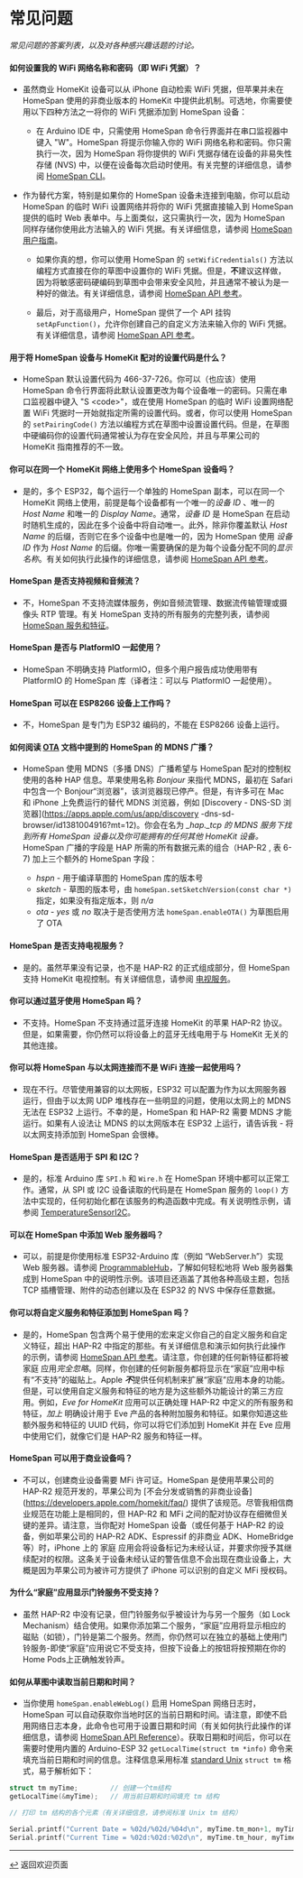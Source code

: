 <!--  原文时间：2024.2.19，翻译时间：2024.5.6，校对时间：2024.5.31  -->

# 常见问题

*常见问题的答案列表，以及对各种感兴趣话题的讨论。*

#### 如何设置我的 WiFi 网络名称和密码（即 WiFi 凭据）？

* 虽然商业 HomeKit 设备可以从 iPhone 自动检索 WiFi 凭据，但苹果并未在 HomeSpan 使用的非商业版本的 HomeKit 中提供此机制。可选地，你需要使用以下四种方法之一将你的 WiFi 凭据添加到 HomeSpan 设备：

   * 在 Arduino IDE 中，只需使用 HomeSpan 命令行界面并在串口监视器中键入 "W"。HomeSpan 将提示你输入你的 WiFi 网络名称和密码。你只需执行一次，因为 HomeSpan 将你提供的 WiFi 凭据存储在设备的非易失性存储 (NVS) 中，以便在设备每次启动时使用。有关完整的详细信息，请参阅 [HomeSpan CLI](CLI.md)。
  
* 作为替代方案，特别是如果你的 HomeSpan 设备未连接到电脑，你可以启动 HomeSpan 的临时 WiFi 设置网络并将你的 WiFi 凭据直接输入到 HomeSpan 提供的临时 Web 表单中。与上面类似，这只需执行一次，因为 HomeSpan 同样存储你使用此方法输入的 WiFi 凭据。有关详细信息，请参阅 [HomeSpan 用户指南](UserGuide.md#设置-homespan-的-wifi-凭据和设置代码)。

  * 如果你真的想，你可以使用 HomeSpan 的 `setWifiCredentials()` 方法以编程方式直接在你的草图中设置你的 WiFi 凭据。但是，**不**建议这样做，因为将敏感密码硬编码到草图中会带来安全风险，并且通常不被认为是一种好的做法。有关详细信息，请参阅 [HomeSpan API 参考](Reference.md)。

  * 最后，对于高级用户，HomeSpan 提供了一个 API 挂钩 `setApFunction()`，允许你创建自己的自定义方法来输入你的 WiFi 凭据。有关详细信息，请参阅 [HomeSpan API 参考](Reference.md)。

#### 用于将 HomeSpan 设备与 HomeKit 配对的设置代码是什么？

* HomeSpan 默认设置代码为 466-37-726。你可以（也应该）使用 HomeSpan 命令行界面将此默认设置更改为每个设备唯一的密码。只需在串口监视器中键入 "S \<code\>"，或在使用 HomeSpan 的临时 WiFi 设置网络配置 WiFi 凭据时一开始就指定所需的设置代码。或者，你可以使用 HomeSpan 的 `setPairingCode()` 方法以编程方式在草图中设置设置代码。但是，在草图中硬编码你的设置代码通常被认为存在安全风险，并且与苹果公司的 HomeKit 指南推荐的不一致。

#### 你可以在同一个 HomeKit 网络上使用多个 HomeSpan 设备吗？

* 是的，多个 ESP32，每个运行一个单独的 HomeSpan 副本，可以在同一个 HomeKit 网络上使用，前提是每个设备都有一个唯一的*设备 ID* 、唯一的 *Host Name* 和唯一的 *Display Name*。通常，*设备 ID* 是 HomeSpan 在启动时随机生成的，因此在多个设备中将自动唯一。此外，除非你覆盖默认 *Host Name* 的后缀，否则它在多个设备中也是唯一的，因为 HomeSpan 使用 *设备 ID* 作为 *Host Name* 的后缀。你唯一需要确保的是为每个设备分配不同的*显示名称*。有关如何执行此操作的详细信息，请参阅 [HomeSpan API 参考](https://github.com/HomeSpan/HomeSpan/blob/master/docs/Reference.md)。

#### HomeSpan 是否支持视频和音频流？

* 不，HomeSpan 不支持流媒体服务，例如音频流管理、数据流传输管理或摄像头 RTP 管理。有关 HomeSpan 支持的所有服务的完整列表，请参阅 [HomeSpan 服务和特征](ServiceList.md)。

#### HomeSpan 是否与 PlatformIO 一起使用？

* HomeSpan 不明确支持 PlatformIO，但多个用户报告成功使用带有 PlatformIO 的 HomeSpan 库（译者注：可以与 PlatformIO 一起使用）。

#### HomeSpan 可以在 ESP8266 设备上工作吗？

* 不，HomeSpan 是专门为 ESP32 编码的，不能在 ESP8266 设备上运行。


#### 如何阅读 [OTA](OTA.md) 文档中提到的 HomeSpan 的 MDNS 广播？

* HomeSpan 使用 MDNS（多播 DNS）广播希望与 HomeSpan 配对的控制权使用的各种 HAP 信息。苹果使用名称 *Bonjour* 来指代 MDNS，最初在 Safari 中包含一个 Bonjour“浏览器”，该浏览器现已停产。但是，有许多可在 Mac 和 iPhone 上免费运行的替代 MDNS 浏览器，例如 [Discovery - DNS-SD 浏览器](https://apps.apple.com/us/app/discovery -dns-sd-browser/id1381004916?mt=12)。你会在名为 *_hap._tcp 的 MDNS 服务下找到所有 HomeSpan 设备以及你可能拥有的任何其他 HomeKit 设备。* HomeSpan 广播的字段是 HAP 所需的所有数据元素的组合（HAP-R2 , 表 6-7) 加上三个额外的 HomeSpan 字段：

  * *hspn* - 用于编译草图的 HomeSpan 库的版本号
  * *sketch* - 草图的版本号，由 `homeSpan.setSketchVersion(const char *)` 指定，如果没有指定版本，则 *n/a*
  * *ota* - *yes* 或 *no* 取决于是否使用方法 `homeSpan.enableOTA()` 为草图启用了 OTA

#### HomeSpan 是否支持电视服务？

* 是的。虽然苹果没有记录，也不是 HAP-R2 的正式组成部分，但 HomeSpan 支持 HomeKit 电视控制。有关详细信息，请参阅 [电视服务](../docs/TVServices.md)。

#### 你可以通过蓝牙使用 HomeSpan 吗？

* 不支持。HomeSpan 不支持通过蓝牙连接 HomeKit 的苹果 HAP-R2 协议。但是，如果需要，你仍然可以将设备上的蓝牙无线电用于与 HomeKit 无关的其他连接。

#### 你可以将 HomeSpan 与以太网连接而不是 WiFi 连接一起使用吗？

* 现在不行。尽管使用兼容的以太网板，ESP32 可以配置为作为以太网服务器运行，但由于以太网 UDP 堆栈存在一些明显的问题，使用以太网上的 MDNS 无法在 ESP32 上运行。不幸的是，HomeSpan 和 HAP-R2 需要 MDNS 才能运行。如果有人设法让 MDNS 的以太网版本在 ESP32 上运行，请告诉我 - 将以太网支持添加到 HomeSpan 会很棒。

#### HomeSpan 是否适用于 SPI 和 I2C？

* 是的，标准 Arduino 库 `SPI.h` 和 `Wire.h` 在 HomeSpan 环境中都可以正常工作。通常，从 SPI 或 I2C 设备读取的代码是在 HomeSpan 服务的 `loop()` 方法中实现的，任何初始化都在该服务的构造函数中完成。有关说明性示例，请参阅 [TemperatureSensorI2C](https://github.com/HomeSpan/TempSensorI2C)。

#### 可以在 HomeSpan 中添加 Web 服务器吗？

* 可以，前提是你使用标准 ESP32-Arduino 库（例如 “WebServer.h”）实现 Web 服务器。请参阅 [ProgrammableHub](https://github.com/HomeSpan/ProgrammableHub)，了解如何轻松地将 Web 服务器集成到 HomeSpan 中的说明性示例。该项目还涵盖了其他各种高级主题，包括 TCP 插槽管理、附件的动态创建以及在 ESP32 的 NVS 中保存任意数据。

#### 你可以将自定义服务和特征添加到 HomeSpan 吗？

* 是的，HomeSpan 包含两个易于使用的宏来定义你自己的自定义服务和自定义特征，超出 HAP-R2 中指定的那些。有关详细信息和演示如何执行此操作的示例，请参阅 [HomeSpan API 参考](https://github.com/HomeSpan/HomeSpan/blob/master/docs/Reference.md)。请注意，你创建的任何新特征都将被 家庭 应用*完全忽略*。同样，你创建的任何新服务都将显示在“家庭”应用中标有“不支持”的磁贴上。Apple ***不***提供任何机制来扩展“家庭”应用本身的功能。但是，可以使用自定义服务和特征的地方是为这些额外功能设计的第三方应用。例如，*Eve for HomeKit* 应用可以正确处理 HAP-R2 中定义的所有服务和特征，*加上* 明确设计用于 Eve 产品的各种附加服务和特征。如果你知道这些额外服务和特征的 UUID 代码，你可以将它们添加到 HomeKit 并在 Eve 应用中使用它们，就像它们是 HAP-R2 服务和特征一样。

#### HomeSpan 可以用于商业设备吗？

* 不可以，创建商业设备需要 MFi 许可证。HomeSpan 是使用苹果公司的 HAP-R2 规范开发的，苹果公司为 [不会分发或销售的非商业设备] (https://developers.apple.com/homekit/faq/) 提供了该规范。尽管我相信商业规范在功能上是相同的，但 HAP-R2 和 MFi 之间的配对协议存在细微但关键的差异。请注意，当你配对 HomeSpan 设备（或任何基于 HAP-R2 的设备，例如苹果公司的 HAP-R2 ADK、Espressif 的非商业 ADK、HomeBridge 等）时，iPhone 上的 家庭 应用会将设备标记为未经认证，并要求你授予其继续配对的权限。这条关于设备未经认证的警告信息不会出现在商业设备上，大概是因为苹果公司为被许可方提供了 iPhone 可以识别的自定义 MFi 授权码。

#### 为什么“家庭”应用显示门铃服务不受支持？

* 虽然 HAP-R2 中没有记录，但门铃服务似乎被设计为与另一个服务（如 Lock Mechanism）结合使用。如果你添加第二个服务，“家庭”应用将显示相应的磁贴（如锁），门铃是第二个服务。然而，你仍然可以在独立的基础上使用门铃服务-即使“家庭”应用说它不受支持，但按下设备上的按钮将按预期在你的Home Pods上正确触发铃声。

#### 如何从草图中读取当前日期和时间？

* 当你使用 `homeSpan.enableWebLog()` 启用 HomeSpan 网络日志时，HomeSpan 可以自动获取你当地时区的当前日期和时间。请注意，即使不启用网络日志本身，此命令也可用于设置日期和时间（有关如何执行此操作的详细信息，请参阅 [HomeSpan API Reference](Reference.md)）。获取日期和时间后，你可以在需要时使用内置的 Arduino-ESP 32 `getLocalTime(struct tm *info)` 命令来填充当前日期和时间的信息。注释信息采用标准 [standard Unix](https://man7.org/linux/man-pages/man0/time.h.0p.html) `struct tm` 格式，易于解析如下：

```C++
struct tm myTime;        // 创建一个tm结构
getLocalTime(&myTime);   // 用当前日期和时间填充 tm 结构

// 打印 tm 结构的各个元素（有关详细信息，请参阅标准 Unix tm 结构）

Serial.printf("Current Date = %02d/%02d/%04d\n", myTime.tm_mon+1, myTime.tm_mday, myTime.tm_year+1900);
Serial.printf("Current Time = %02d:%02d:%02d\n", myTime.tm_hour, myTime.tm_min, myTime.tm_sec);
```

---

[↩️](README.md#resources) 返回欢迎页面
